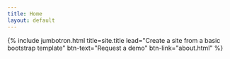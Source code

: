```yaml
---
title: Home
layout: default
---
```


{% include jumbotron.html title=site.title lead="Create a site from a basic bootstrap template" btn-text="Request a demo" btn-link="about.html" %}


